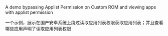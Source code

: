 A demo bypassing Applist Permission on Custom ROM and viewing apps with applist permission

一个示例，展示在国产安卓系统上绕过读取应用列表权限获取应用列表；并且查看哪些应用声明了读取应用列表权限
